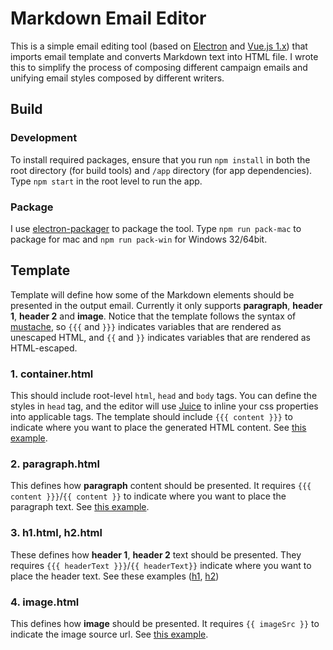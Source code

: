 # Markdown Email Editor

This is a simple email editing tool (based on [Electron](https://github.com/electron/electron) and [Vue.js 1.x](https://vuejs.org/)) that imports email template and converts Markdown text into HTML file. I wrote this to simplify 
the process of composing different campaign emails and unifying email styles composed by different writers.

## Build

### Development
To install required packages, ensure that you run `npm install` in both the root directory (for build tools) and `/app` directory (for app dependencies). Type 
`npm start` in the root level to run the app.

### Package
I use [electron-packager](https://github.com/electron-userland/electron-packager) to package the tool. Type `npm run pack-mac` to package for mac and `npm run pack-win` for Windows 32/64bit.

## Template

Template will define how some of the Markdown elements should be presented in the output email. Currently it only supports **paragraph**, **header 1**, **header 2** and **image**. Notice that the template follows the syntax of [mustache](https://github.com/janl/mustache.js), so `{{{` and `}}}` indicates variables that are rendered as unescaped HTML, and `{{` and `}}` indicates variables that are rendered as HTML-escaped.

### 1. container.html

This should include root-level `html`, `head` and `body` tags. You can define the styles in `head` tag, and the editor will use [Juice](https://github.com/Automattic/juice) to inline your css properties into applicable tags. The template should include `{{{ content }}}` to indicate where you want to place the generated HTML content. See [this example](misc/example-template/container.html).

### 2. paragraph.html

This defines how **paragraph** content should be presented. It requires `{{{ content }}}`/`{{ content }}` to indicate where you want to place the paragraph text. See [this example](misc/example-template/paragraph.html).

### 3. h1.html, h2.html

These defines how **header 1**, **header 2** text should be presented. They requires `{{{ headerText }}}`/`{{ headerText}}` indicate where you want to place the header text. See these examples ([h1](misc/example-template/h1.html), [h2](misc/example-template/h2.html))

### 4. image.html

This defines how **image** should be presented. It requires `{{ imageSrc }}` to indicate the image source url. See [this example](misc/example-template/image.html).